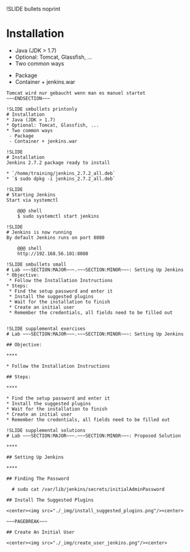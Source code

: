 !SLIDE bullets noprint
# Installation
* Java (JDK > 1.7)
* Optional: Tomcat, Glassfish, ...
* Two common ways
 - Package
 - Container + jenkins.war

~~~SECTION:notes~~~
Tomcat wird nur gebaucht wenn man es manuel startet
~~~ENDSECTION~~~

!SLIDE smbullets printonly
# Installation
* Java (JDK > 1.7)
* Optional: Tomcat, Glassfish, ...
* Two common ways
 - Package
 - Container + jenkins.war

!SLIDE
# Installation
Jenkins 2.7.2 package ready to install

* `/home/training/jenkins_2.7.2_all.deb`
* `$ sudo dpkg -i jenkins_2.7.2_all.deb`

!SLIDE
# Starting Jenkins
Start via systemctl

    @@@ shell
    $ sudo systemctl start jenkins

!SLIDE
# Jenkins is now running
By default Jenkins runs on port 8080

    @@@ shell
    http://192.168.56.101:8080

!SLIDE smbullets small
# Lab ~~~SECTION:MAJOR~~~.~~~SECTION:MINOR~~~: Setting Up Jenkins
* Objective:
 * Follow the Installation Instructions
* Steps:
 * Find the setup password and enter it
 * Install the suggested plugins
 * Wait for the installation to finish
 * Create an initial user
 * Remember the credentials, all fields need to be filled out


!SLIDE supplemental exercises
# Lab ~~~SECTION:MAJOR~~~.~~~SECTION:MINOR~~~: Setting Up Jenkins

## Objective:

****

* Follow the Installation Instructions

## Steps:

****

* Find the setup password and enter it
* Install the suggested plugins
* Wait for the installation to finish
* Create an initial user
* Remember the credentials, all fields need to be filled out

!SLIDE supplemental solutions
# Lab ~~~SECTION:MAJOR~~~.~~~SECTION:MINOR~~~: Proposed Solution

****

## Setting Up Jenkins

****

## Finding The Password

  # sudo cat /var/lib/jenkins/secrets/initialAdminPassword

## Install The Suggested Plugins

<center><img src="./_img/install_suggested_plugins.png"/><center>

~~~PAGEBREAK~~~

## Create An Initial User

<center><img src="./_img/create_user_jenkins.png"/><center>
